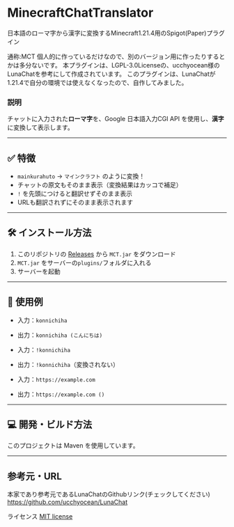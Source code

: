# MinecraftChatTranslator
日本語のローマ字から漢字に変換するMinecraft1.21.4用のSpigot(Paper)プラグイン

通称:MCT
個人的に作っているだけなので、別のバージョン用に作ったりするとかは多分ないです。
本プラグインは、LGPL-3.0Licenseの、ucchyocean様のLunaChatを参考にして作成されています。
このプラグインは、LunaChatが1.21.4で自分の環境では使えなくなったので、自作してみました。

### 説明

チャットに入力された**ローマ字**を、Google 日本語入力CGI API を使用し、**漢字**に変換して表示します。

---

## ✅ 特徴

- `mainkurahuto` → `マインクラフト` のように変換！
- チャットの原文もそのまま表示（変換結果はカッコで補足）
- `!` を先頭につけると翻訳せずそのまま表示
- URLも翻訳されずにそのまま表示されます

---

## 🛠 インストール方法

1. このリポジトリの [Releases](https://github.com/Syasyu48/MinecraftChatTranslator/releases) から `MCT.jar` をダウンロード
2. `MCT.jar` をサーバーの`plugins/`フォルダに入れる
3. サーバーを起動

---

## 🧪 使用例

- 入力：`konnichiha`
- 出力：`konnichiha (こんにちは)`

- 入力：`!konnichiha`
- 出力：`!konnichiha`（変換されない）

- 入力：`https://example.com`
- 出力：`https://example.com ()`

---

## 💻 開発・ビルド方法

このプロジェクトは Maven を使用しています。

---

## 参考元・URL

本家であり参考元であるLunaChatのGithubリンク(チェックしてください)
https://github.com/ucchyocean/LunaChat

ライセンス
[MIT license](https://github.com/Syasyu48/MinecraftChatTranslator/blob/main/LICENSE)
